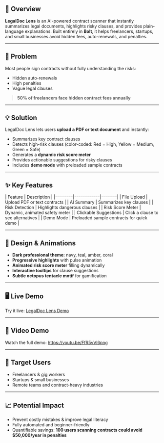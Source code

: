 ## 🚀 Overview
**LegalDoc Lens** is an AI-powered contract scanner that instantly summarizes legal documents, highlights risky clauses, and provides plain-language explanations. Built entirely in **Bolt**, it helps freelancers, startups, and small businesses avoid hidden fees, auto-renewals, and penalties.  

---

## 🎯 Problem
Most people sign contracts without fully understanding the risks:  
- Hidden auto-renewals  
- High penalties  
- Vague legal clauses  

> **50% of freelancers face hidden contract fees annually**  

---

## 💡 Solution
LegalDoc Lens lets users **upload a PDF or text document** and instantly:  
- Summarizes key contract clauses  
- Detects high-risk clauses (color-coded: Red = High, Yellow = Medium, Green = Safe)  
- Generates a **dynamic risk score meter**  
- Provides actionable suggestions for risky clauses  
- Includes **demo mode** with preloaded sample contracts  

---

## ✨ Key Features

| Feature | Description | 
|---------|-------------|--------|
| File Upload | Upload PDF or text contracts | 
| AI Summary | Summarizes key clauses | 
| Risk Detection | Highlights dangerous clauses | 
| Risk Score Meter | Dynamic, animated safety meter | 
| Clickable Suggestions | Click a clause to see alternatives | 
| Demo Mode | Preloaded sample contracts for quick demo | 

---

## 🎨 Design & Animations
- **Dark professional theme:** navy, teal, amber, coral  
- **Progressive highlights** with pulse animation  
- **Animated risk score meter** filling dynamically  
- **Interactive tooltips** for clause suggestions  
- **Subtle octopus tentacle motif** for gamification  

---

## 🖥️ Live Demo
Try it live: [LegalDoc Lens Demo]([https://legal-doc-lens.vercel.app/)  

---

## 🎥 Video Demo
Watch the full demo: https://youtu.be/FfR5vVl6png

---

## 👥 Target Users
- Freelancers & gig workers  
- Startups & small businesses  
- Remote teams and contract-heavy industries  

---

## 📈 Potential Impact
- Prevent costly mistakes & improve legal literacy  
- Fully automated and beginner-friendly  
- Quantifiable savings: **100 users scanning contracts could avoid $50,000/year in penalties**  




